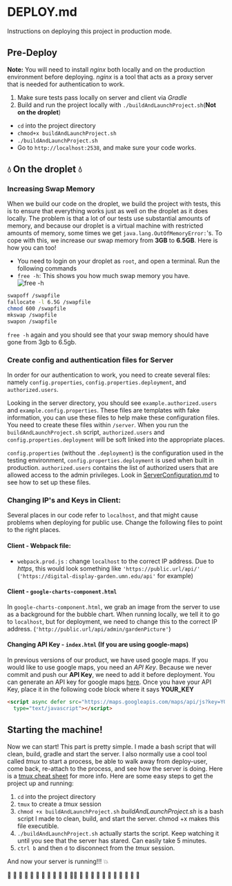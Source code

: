 # DEPLOY.md
Instructions on deploying this project in production mode.

## Pre-Deploy  
**Note:** You will need to install *nginx* both locally and on the production environment before deploying. *nginx* is a tool that acts as a proxy server that is needed for authentication to work.   
1. Make sure tests pass locally on server and client via *Gradle*  
2. Build and run the project locally with `./buildAndLaunchProject.sh`(**Not on the droplet**)  
  *  `cd` into the project directory
  * `chmod+x buildAndLaunchProject.sh`
  * `./buildAndLaunchProject.sh`  
  * Go to `http://localhost:2538`, and make sure your code works.  

## :droplet: On the droplet :droplet:  
### Increasing Swap Memory  
When we build our code on the droplet, we build the project with tests,
this is to ensure that everything works just as well on the droplet as it does locally.
The problem is that a lot of our tests use substantial amounts of memory, and because our droplet is a virtual machine with restricted amounts of memory, some times we get `java.lang.OutOfMemoryError:`'s. To cope with this, we increase our swap memory from **3GB** to **6.5GB**. Here is how you can too!
  * You need to login on your droplet as `root`, and open a terminal. Run the following commands  
  * `free -h`: This shows you how much swap memory you have.   
  ![free -h](Graphics/freeh.png)  
   ``` bash   
   swapoff /swapfile  
   fallocate -l 6.5G /swapfile  
   chmod 600 /swapfile  
   mkswap /swapfile  
   swapon /swapfile
   ```

`free -h` again and you should see that your swap memory should have gone from 3gb to 6.5gb.   

### Create config and authentication files for Server
In order for our authentication to work, you need to create several files: namely `config.properties`, `config.properties.deployment`, and `authorized.users`.

Looking in the server directory, you should see `example.authorized.users` and `example.config.properties`. These files are templates with fake information, you can use these files to help make these configuration files. You need to create these files within `/server`. When you run the `buildAndLaunchProject.sh` script, `authorized.users` and `config.properties.deployment` will be soft linked into the appropriate places.

`config.properties` (without the `.deployment`) is the configuration used in the testing environment, `config.properties.deployment` is used when built in production. `authorized.users` contains the list of authorized users that are allowed access to the admin privileges.
Look in [ServerConfiguration.md](./ServerConfiguration.md) to see how to set up these files.

### Changing IP's and Keys in Client:
Several places in our code refer to `localhost`, and that might cause problems when deploying for public use. Change the following files to point to the right places.

#### Client - Webpack file:
*   `webpack.prod.js` : change `localhost` to the correct IP address.
Due to *https*, this would look something like `'https://public.url/api/'` (`'https://digital-display-garden.umn.edu/api'` for example)  

#### Client - `google-charts-component.html`   
In `google-charts-component.html`, we grab an image from the server to use as a background for the bubble chart. When running locally, we tell it to go to `localhost`, but for deployment, we need to change this to the correct IP address.  (`'http://public.url/api/admin/gardenPicture'`)   
#### Changing API Key - `index.html` (If you are using google-maps)
In previous versions of our product, we have used google maps. If you would like to use google maps, you need an *API Key*.
Because we never commit and push our **API Key**, we need to add it before deployment. You can generate an API key for google maps [here](https://developers.google.com/maps/documentation/javascript/get-api-key).
Once you have your API Key, place it in the following code block where it says **YOUR_KEY**  
```html
<script async defer src="https://maps.googleapis.com/maps/api/js?key=YOUR_KEY&callback=initMap"
  type="text/javascript"></script>
```

## Starting the machine!  
Now we can start! This part is pretty simple. I made a bash script that will clean, build, gradle and start the server. I also normally use a cool tool called *tmux* to start a process, be able to walk away from deploy-user, come back, re-attach to the process, and see how the server is doing. Here is a [tmux cheat sheet](https://gist.github.com/henrik/1967800) for more info. Here are some easy steps to get the project up and running:
1. `cd` into the project directory
2. `tmux` to create a *tmux* session  
3. `chmod +x buildAndLaunchProject.sh` *buildAndLaunchProject.sh* is a bash script I made to clean, build, and start the server. chmod +x makes this file executible.
4. `./buildAndLaunchProject.sh` actually starts the script. Keep watching it until you see that the server has stared. Can easily take 5 minutes.
5. `ctrl b` and then `d` to disconnect from the *tmux* session.

And now your server is running!!! :boom:  

:octopus: :octopus: :octopus: :octopus: :octopus: :octopus: :octopus: :octopus: :octopus: :octopus: :octopus: :octopus::octopus: :octopus: :octopus: :octopus: :octopus: :octopus: :octopus: :octopus: :octopus: :octopus: :octopus: :octopus:
